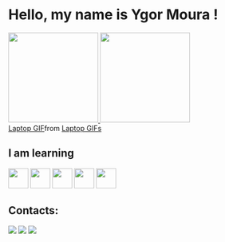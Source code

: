 # Hello, my name is Ygor Moura !


<div>
<a href="https://github.com/ygmouralves">
<img loading="lazy" height="180em" src="https://github-readme-stats.vercel.app/api/top-langs/?username=ygmouralves&layout=compact&langs_count=7&theme=dracula"/>
<img loading="lazy" height="180em" src="https://github-readme-stats.vercel.app/api?username=ygmouralves&show_icons=true&theme=dracula&include_all_commits=true&count_private=true"/>

  <div class="tenor-gif-embed" data-postid="26065252" data-share-method="host" data-aspect-ratio="0.803125" data-width="100%"><a href="https://tenor.com/view/laptop-gif-26065252">Laptop GIF</a>from <a href="https://tenor.com/search/laptop-gifs">Laptop GIFs</a></div> <script type="text/javascript" async src="https://tenor.com/embed.js"></script>
  
</div>

## I am learning

<img loading="lazy" src="https://cdn.jsdelivr.net/gh/devicons/devicon/icons/php/php-plain.svg" width="40" height="40"/> <img loading="lazy" src="https://cdn.jsdelivr.net/gh/devicons/devicon/icons/mysql/mysql-original.svg" width="40" height="40"/> <img loading="lazy" src="https://cdn.jsdelivr.net/gh/devicons/devicon/icons/javascript/javascript-plain.svg" width="40" height="40"/> <img loading="lazy" src="https://cdn.jsdelivr.net/gh/devicons/devicon/icons/typescript/typescript-plain.svg" width="40" height="40"/> <img loading="lazy" src="https://cdn.jsdelivr.net/gh/devicons/devicon/icons/react/react-original.svg" width="40" height="40"/>


## Contacts:

<div>
<a href="https://instagram.com/ygormouralves" target="_blank"><img loading="lazy" src="https://img.shields.io/badge/-Instagram-%23E4405F?style=for-the-badge&logo=instagram&logoColor=white" target="_blank"></a>
<a href = "mailto:contato@ssygor.mourass@gmail.com"><img loading="lazy" src="https://img.shields.io/badge/Gmail-D14836?style=for-the-badge&logo=gmail&logoColor=white" target="_blank"></a>
<a href="https://www.linkedin.com/ygor-moura-195b27177/" target="_blank"><img loading="lazy" src="https://img.shields.io/badge/-LinkedIn-%230077B5?style=for-the-badge&logo=linkedin&logoColor=white" target="_blank"></a>   
</div>


